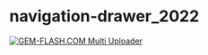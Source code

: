 # navigation-drawer_2022 








<a href="#"><img src="https://img.gem-flash.com/images/54115861395566736430.jpg" border="0" alt="GEM-FLASH.COM Multi Uploader" /></a>

